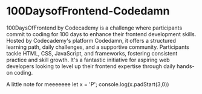 # 100DaysofFrontend-Codedamn

100DaysOfFrontend by Codecademy is a challenge where participants commit to coding for 100 days to enhance their frontend development skills. Hosted by Codecademy's platform Codedamn, it offers a structured learning path, daily challenges, and a supportive community. Participants tackle HTML, CSS, JavaScript, and frameworks, fostering consistent practice and skill growth. It's a fantastic initiative for aspiring web developers looking to level up their frontend expertise through daily hands-on coding.

A little note for meeeeeee
let x = 'P';
console.log(x.padStart(3,0))
